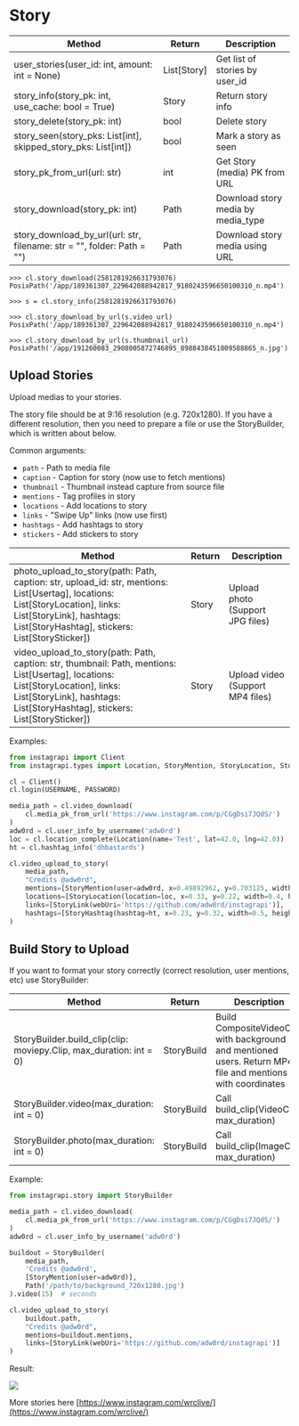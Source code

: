 # Story

| Method                                                          | Return      | Description
| --------------------------------------------------------------- | ----------- | ---------------------------------- |
| user_stories(user_id: int, amount: int = None)                  | List[Story] | Get list of stories by user_id
| story_info(story_pk: int, use_cache: bool = True)               | Story       | Return story info
| story_delete(story_pk: int)                                     | bool        | Delete story
| story_seen(story_pks: List[int], skipped_story_pks: List[int])  | bool        | Mark a story as seen
| story_pk_from_url(url: str)                                     | int         | Get Story (media) PK from URL
| story_download(story_pk: int)                                   | Path        | Download story media by media_type
| story_download_by_url(url: str, filename: str = "", folder: Path = "") | Path | Download story media using URL

```
>>> cl.story_download(2581281926631793076)
PosixPath('/app/189361307_229642088942817_9180243596650100310_n.mp4')

>>> s = cl.story_info(2581281926631793076)

>>> cl.story_download_by_url(s.video_url)
PosixPath('/app/189361307_229642088942817_9180243596650100310_n.mp4')

>>> cl.story_download_by_url(s.thumbnail_url)
PosixPath('/app/191260083_2908005872746895_8988438451809588865_n.jpg')
```

## Upload Stories

Upload medias to your stories.

The story file should be at 9:16 resolution (e.g. 720x1280).
If you have a different resolution, then you need to prepare a file or use the StoryBuilder, which is written about below.

Common arguments:

* `path` - Path to media file
* `caption` - Caption for story (now use to fetch mentions)
* `thumbnail` - Thumbnail instead capture from source file
* `mentions` - Tag profiles in story
* `locations` - Add locations to story
* `links` - "Swipe Up" links (now use first)
* `hashtags` - Add hashtags to story
* `stickers` - Add stickers to story

| Method                                                                                           | Return   | Description   |
| ------------------------------------------------------------------------------------------------ | -------- | ------------- |
| photo_upload_to_story(path: Path, caption: str, upload_id: str, mentions: List[Usertag], locations: List[StoryLocation], links: List[StoryLink], hashtags: List[StoryHashtag], stickers: List[StorySticker])  | Story  | Upload photo (Support JPG files)
| video_upload_to_story(path: Path, caption: str, thumbnail: Path, mentions: List[Usertag], locations: List[StoryLocation], links: List[StoryLink], hashtags: List[StoryHashtag], stickers: List[StorySticker]) | Story  | Upload video (Support MP4 files)

Examples:

``` python
from instagrapi import Client
from instagrapi.types import Location, StoryMention, StoryLocation, StoryLink, StoryHashtag

cl = Client()
cl.login(USERNAME, PASSWORD)

media_path = cl.video_download(
    cl.media_pk_from_url('https://www.instagram.com/p/CGgDsi7JQdS/')
)
adw0rd = cl.user_info_by_username('adw0rd')
loc = cl.location_complete(Location(name='Test', lat=42.0, lng=42.0))
ht = cl.hashtag_info('dhbastards')

cl.video_upload_to_story(
    media_path,
    "Credits @adw0rd",
    mentions=[StoryMention(user=adw0rd, x=0.49892962, y=0.703125, width=0.8333333333333334, height=0.125)],
    locations=[StoryLocation(location=loc, x=0.33, y=0.22, width=0.4, height=0.7)],
    links=[StoryLink(webUri='https://github.com/adw0rd/instagrapi')],
    hashtags=[StoryHashtag(hashtag=ht, x=0.23, y=0.32, width=0.5, height=0.22)],
)
```

## Build Story to Upload

If you want to format your story correctly (correct resolution, user mentions, etc) use StoryBuilder:

| Method                                                | Return     | Description                              |
| ----------------------------------------------------- | ---------- | ---------------------------------------- |
| StoryBuilder.build_clip(clip: moviepy.Clip, max_duration: int = 0) | StoryBuild | Build CompositeVideoClip with background and mentioned users. Return MP4 file and mentions with coordinates |
| StoryBuilder.video(max_duration: int = 0)            | StoryBuild | Call build_clip(VideoClip, max_duration) |
| StoryBuilder.photo(max_duration: int = 0)            | StoryBuild | Call build_clip(ImageClip, max_duration) |

Example:

``` python
from instagrapi.story import StoryBuilder

media_path = cl.video_download(
    cl.media_pk_from_url('https://www.instagram.com/p/CGgDsi7JQdS/')
)
adw0rd = cl.user_info_by_username('adw0rd')

buildout = StoryBuilder(
    media_path,
    'Credits @adw0rd',
    [StoryMention(user=adw0rd)],
    Path('/path/to/background_720x1280.jpg')
).video(15)  # seconds

cl.video_upload_to_story(
    buildout.path,
    "Credits @adw0rd",
    mentions=buildout.mentions,
    links=[StoryLink(webUri='https://github.com/adw0rd/instagrapi')]
)
```

Result:

![](https://raw.githubusercontent.com/adw0rd/instagrapi/master/examples/dhb.gif)

More stories here [https://www.instagram.com/wrclive/](https://www.instagram.com/wrclive/)

